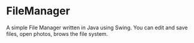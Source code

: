 # FileManager

A simple File Manager written in Java using Swing. You can edit and save files, open photos, brows the file system.
